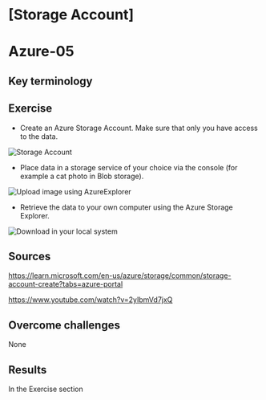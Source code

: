 # [Storage Account]
# Azure-05

## Key terminology



## Exercise

* Create an Azure Storage Account. Make sure that only you have access to the data.

![Storage Account]()

* Place data in a storage service of your choice via the console (for example a cat photo in Blob storage).

![Upload image using AzureExplorer]()

* Retrieve the data to your own computer using the Azure Storage Explorer.

![Download in your local system]()

## Sources

https://learn.microsoft.com/en-us/azure/storage/common/storage-account-create?tabs=azure-portal

https://www.youtube.com/watch?v=2yIbmVd7jxQ



## Overcome challenges

 None

## Results

In the Exercise section
